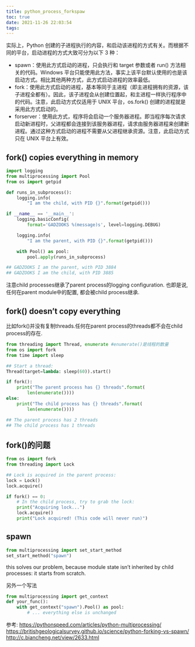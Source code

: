 ```yaml
---
title: python_process_forkspaw
toc: true
date: 2021-11-26 22:03:54
tags:
---
```



实际上，Python 创建的子进程执行的内容，和启动该进程的方式有关。而根据不同的平台，启动进程的方式大致可分为以下 3 种：
- spawn：使用此方式启动的进程，只会执行和 target 参数或者 run() 方法相关的代码。Windows 平台只能使用此方法，事实上该平台默认使用的也是该启动方式。相比其他两种方式，此方式启动进程的效率最低。
- fork：使用此方式启动的进程，基本等同于主进程（即主进程拥有的资源，该子进程全都有）。因此，该子进程会从创建位置起，和主进程一样执行程序中的代码。注意，此启动方式仅适用于 UNIX 平台，os.fork() 创建的进程就是采用此方式启动的。
- forserver：使用此方式，程序将会启动一个服务器进程。即当程序每次请求启动新进程时，父进程都会连接到该服务器进程，请求由服务器进程来创建新进程。通过这种方式启动的进程不需要从父进程继承资源。注意，此启动方式只在 UNIX 平台上有效。



## fork() copies everything in memory
```python
import logging
from multiprocessing import Pool
from os import getpid

def runs_in_subprocess():
    logging.info(
        "I am the child, with PID {}".format(getpid()))

if __name__ == '__main__':
    logging.basicConfig(
        format='GADZOOKS %(message)s', level=logging.DEBUG)

    logging.info(
        "I am the parent, with PID {}".format(getpid()))

    with Pool() as pool:
        pool.apply(runs_in_subprocess)

## GADZOOKS I am the parent, with PID 3884
## GADZOOKS I am the child, with PID 3885
```
注意child processes继承了parent process的logging configuration. 也即是说, 任何在parent module中的配置, 都会被child process继承.

## fork() doesn’t copy everything
比如fork()并没有复制threads.任何在parent process的threads都不会在child process的存在.

```python
from threading import Thread, enumerate #enumerate()是线程的数量
from os import fork
from time import sleep

## Start a thread:
Thread(target=lambda: sleep(60)).start()

if fork():
    print("The parent process has {} threads".format(
        len(enumerate())))
else:
    print("The child process has {} threads".format(
        len(enumerate())))

## The parent process has 2 threads
## The child process has 1 threads
```

## fork()的问题
```python
from os import fork
from threading import Lock

## Lock is acquired in the parent process:
lock = Lock()
lock.acquire()

if fork() == 0:
    # In the child process, try to grab the lock:
    print("Acquiring lock...")
    lock.acquire()
    print("Lock acquired! (This code will never run)")

```



## spawn
```python
from multiprocessing import set_start_method
set_start_method("spawn")
```
this solves our problem, because module state isn’t inherited by child processes: it starts from scratch.

另外一个写法

```python
from multiprocessing import get_context
def your_func():
    with get_context("spawn").Pool() as pool:
        # ... everything else is unchanged
```




参考:
https://pythonspeed.com/articles/python-multiprocessing/
https://britishgeologicalsurvey.github.io/science/python-forking-vs-spawn/
http://c.biancheng.net/view/2633.html